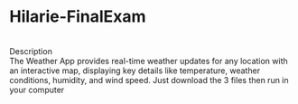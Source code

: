 # Hilarie-FinalExam

<br>
Description
<br>
The Weather App provides real-time weather updates for any location with an interactive map, displaying key details like temperature, weather conditions, humidity, and wind speed. Just download the 3 files then run in your computer

